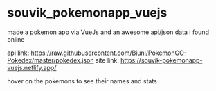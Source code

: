 # souvik_pokemonapp_vuejs
made a pokemon app via VueJs and an awesome api/json data i found online

api link: https://raw.githubusercontent.com/Biuni/PokemonGO-Pokedex/master/pokedex.json
site link: https://souvik-pokemonapp-vuejs.netlify.app/

hover on the pokemons to see their names and stats
